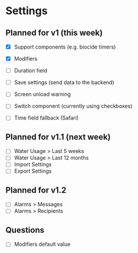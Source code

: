 # Settings

## Planned for v1 (this week)

- [x] Support components (e.g. biocide timers)
- [x] Modifiers
- [ ] Duration field
- [ ] Save settings (send data to the backend)

- [ ] Screen unload warning
- [ ] Switch component (currently using checkboxes)
- [ ] Time field fallback (Safari)

## Planned for v1.1 (next week)

- [ ] Water Usage > Last 5 weeks
- [ ] Water Usage > Last 12 months
- [ ] Import Settings
- [ ] Export Settings

## Planned for v1.2

- [ ] Alarms > Messages
- [ ] Alarms > Recipients

## Questions

- [ ] Modifiers default value
